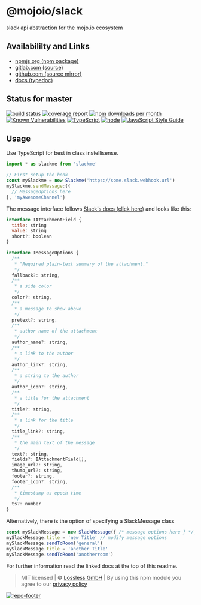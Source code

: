 # @mojoio/slack
slack api abstraction for the mojo.io ecosystem

## Availabililty and Links
* [npmjs.org (npm package)](https://www.npmjs.com/package/@mojoio/slack)
* [gitlab.com (source)](https://gitlab.com/mojoio/slack)
* [github.com (source mirror)](https://github.com/mojoio/slack)
* [docs (typedoc)](https://mojoio.gitlab.io/slack/)

## Status for master
[![build status](https://gitlab.com/mojoio/slack/badges/master/build.svg)](https://gitlab.com/mojoio/slack/commits/master)
[![coverage report](https://gitlab.com/mojoio/slack/badges/master/coverage.svg)](https://gitlab.com/mojoio/slack/commits/master)
[![npm downloads per month](https://img.shields.io/npm/dm/@mojoio/slack.svg)](https://www.npmjs.com/package/@mojoio/slack)
[![Known Vulnerabilities](https://snyk.io/test/npm/@mojoio/slack/badge.svg)](https://snyk.io/test/npm/@mojoio/slack)
[![TypeScript](https://img.shields.io/badge/TypeScript->=%203.x-blue.svg)](https://nodejs.org/dist/latest-v10.x/docs/api/)
[![node](https://img.shields.io/badge/node->=%2010.x.x-blue.svg)](https://nodejs.org/dist/latest-v10.x/docs/api/)
[![JavaScript Style Guide](https://img.shields.io/badge/code%20style-prettier-ff69b4.svg)](https://prettier.io/)

## Usage

Use TypeScript for best in class instellisense.

```javascript
import * as slackme from 'slackme'

// First setup the hook
const mySlackme = new Slackme('https://some.slack.webhook.url')
mySlackme.sendMessage:{{
  // MessageOptions here
}, 'myAwesomeChannel'}
```

The message interface follows [Slack's docs (click here)](https://api.slack.com/docs/message-formatting) and looks like this:

```javascript
interface IAttachmentField {
  title: string
  value: string
  short?: boolean
}

interface IMessageOptions {
  /**
   * "Required plain-text summary of the attachment."
   */
  fallback?: string,
  /**
   * a side color
   */
  color?: string,
  /**
   * a message to show above
   */
  pretext?: string,
  /**
   * author name of the attachment
   */
  author_name?: string,
  /**
   * a link to the author
   */
  author_link?: string,
  /**
   * a string to the author
   */
  author_icon?: string,
  /**
   * a title for the attachment
   */
  title?: string,
  /**
   * a link for the title
   */
  title_link?: string,
  /**
   * the main text of the message
   */
  text?: string,
  fields?: IAttachmentField[],
  image_url?: string,
  thumb_url?: string,
  footer?: string,
  footer_icon?: string,
  /**
   * timestamp as epoch time
   */
  ts?: number
}
```

Alternatively, there is the option of specifying a SlackMessage class

```javascript
const mySlackMessage = new SlackMessage({ /* message options here } */, mySlackme)
mySlackMessage.title = 'new Title' // modify message options
mySlackMessage.sendToRoom('general')
mySlackMessage.title = 'another Title'
mySlackMessage.sendToRoom('anotherroom')
```

For further information read the linked docs at the top of this readme.

> MIT licensed | **&copy;** [Lossless GmbH](https://lossless.gmbh)
| By using this npm module you agree to our [privacy policy](https://lossless.gmbH/privacy)

[![repo-footer](https://lossless.gitlab.io/publicrelations/repofooter.svg)](https://maintainedby.lossless.com)
